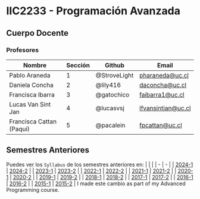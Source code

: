 # IIC2233 - Programación Avanzada

## Cuerpo Docente

### Profesores

| Nombre                   | Sección | Github       | Email              |
| ------------------------ | ------- | ------------ | ------------------ |
| Pablo Araneda            | 1       | @StroveLight | pharaneda@uc.cl    |
| Daniela Concha           | 2       | @lily416     | daconcha@uc.cl     |
| Francisca Ibarra         | 3       | @gatochico   | faibarra1@uc.cl    |
| Lucas Van Sint Jan       | 4       | @lucasvsj    | lfvansintjan@uc.cl |
| Francisca Cattan (Paqui) | 5       | @pacalein    | fpcattan@uc.cl     |

## Semestres Anteriores

Puedes ver los `Syllabus` de los semestres anteriores en:
| | |
| - | - |
| [2024-1](https://github.com/IIC2233/Syllabus-2024-1) | [2024-2](https://github.com/IIC2233/Syllabus-2024-2) |
| [2023-1](https://github.com/IIC2233/Syllabus-2023-1) | [2023-2](https://github.com/IIC2233/Syllabus-2023-2) |
| [2022-1](https://github.com/IIC2233/syllabus-2022-1) | [2022-2](https://github.com/IIC2233/Syllabus-2022-2) |
| [2021-1](https://github.com/IIC2233/syllabus-2021-1) | [2021-2](https://github.com/IIC2233/syllabus-2021-2) |
| [2020-1](https://github.com/IIC2233/syllabus-2020-1) | [2020-2](https://github.com/IIC2233/syllabus-2020-2) |
| [2019-1](https://github.com/IIC2233/syllabus-2019-1) | [2019-2](https://github.com/IIC2233/syllabus-2019-2) |
| [2018-1](https://github.com/IIC2233/Syllabus-2018-1) | [2018-2](https://github.com/IIC2233/Syllabus-2018-2) |
| [2017-1](https://github.com/IIC2233/Syllabus-2017-1) | [2017-2](https://github.com/IIC2233/Syllabus-2017-2) |
| [2016-1](https://github.com/IIC2233-2016-1/syllabus) | [2016-2](https://github.com/IIC2233-2016-02/Syllabus) |
| [2015-1](https://github.com/IIC2233-2015-1/syllabus) | [2015-2](https://github.com/IIC2233-2015-2/syllabus) | I made este cambio as part of my Advanced Programming course.
